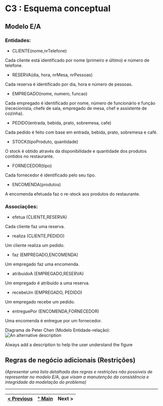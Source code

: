 # C3 : Esquema conceptual

## Modelo E/A

### Entidades:

- CLIENTE(nome,nrTelefone)

Cada cliente está identificado por nome (primeiro e último) e número de telefone.

- RESERVA(dia, hora, nrMesa, nrPessoas)

Cada reserva é identificado por dia, hora e número de pessoas.

- EMPREGADO(nome, numero, funcao)

Cada empregado é identificado por nome, número de funcionário e função (rececionista, chefe de sala, empregado de mesa, chef e assistente de cozinha).

- PEDIDO(entrada, bebida, prato, sobremesa, cafe)

Cada pedido é feito com base em entrada, bebida, prato, sobremesa e café.

- STOCK(tipoProduto, quantidade)

O stock é obtido através da disponibilidade e quantidade dos produtos contidos no restaurante.

- FORNECEDOR(tipo)

Cada fornecedor é identificado pelo seu tipo.

- ENCOMENDA(produtos)

A encomenda efetuada faz o re-stock aos produtos do restaurante.

### Associações:

- efetua (CLIENTE,RESERVA)

Cada cliente faz uma reserva.

- realiza (CLIENTE,PEDIDO)

Um cliente realiza um pedido.

- faz (EMPREGADO,ENCOMENDA)

Um empregado faz uma encomenda.

- atribuidoA (EMPREGADO,RESERVA)

Um empregado é atribuído a uma reserva.

- recebeUm (EMPREGADO, PEDIDO)

Um empregado recebe um pedido.

- entreguePor (ENCOMENDA,FORNECEDOR)

Uma encomenda é entregue por um fornecedor.

Diagrama de Peter Chen (Modelo Entidade-relação):   
![An alternative description](images/image02.png)   

Always add a description to help the user understand the figure 

## Regras de negócio adicionais (Restrições)
_(Apresentar uma lista detalhada das regras e restrições não possíveis de representar no modelo E/A, que visam a manutenção da consistência e integridade da modelação do problema)_

---
[< Previous](rei02.md) | [^ Main](https://github.com/SIBD01/TrabalhoFinal/) | Next >
:--- | :---: | ---: 
